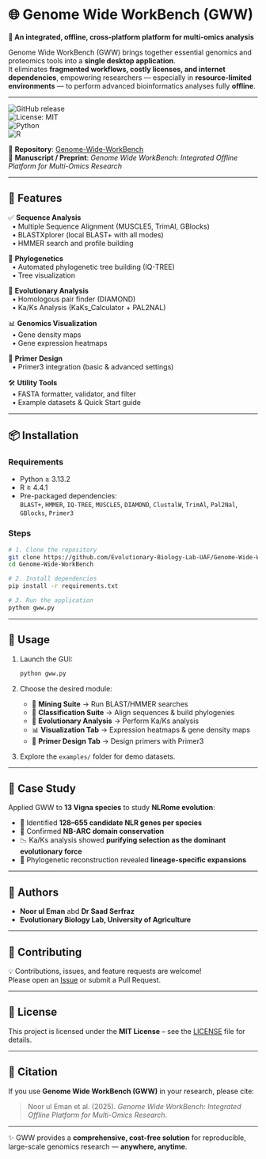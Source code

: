 # 🌐 Genome Wide WorkBench (GWW)

**🔬 An integrated, offline, cross-platform platform for multi-omics analysis**  

Genome Wide WorkBench (GWW) brings together essential genomics and proteomics tools into a **single desktop application**.  
It eliminates **fragmented workflows, costly licenses, and internet dependencies**, empowering researchers — especially in **resource-limited environments** — to perform advanced bioinformatics analyses fully **offline**.  

---

![GitHub release](https://img.shields.io/github/v/release/Evolutionary-Biology-Lab-UAF/Genome-Wide-WorkBench?style=flat-square)  
![License: MIT](https://img.shields.io/badge/License-MIT-green.svg?style=flat-square)  
![Python](https://img.shields.io/badge/Python-3.13+-blue.svg?style=flat-square&logo=python)  
![R](https://img.shields.io/badge/R-4.4+-blue.svg?style=flat-square&logo=r)  

🔗 **Repository**: [Genome-Wide-WorkBench](https://github.com/Evolutionary-Biology-Lab-UAF/Genome-Wide-WorkBench)  
📄 **Manuscript / Preprint**: *Genome Wide WorkBench: Integrated Offline Platform for Multi-Omics Research*  

---

## 🚀 Features

✅ **Sequence Analysis**  
&nbsp;&nbsp;• Multiple Sequence Alignment (MUSCLE5, TrimAl, GBlocks)  
&nbsp;&nbsp;• BLASTXplorer (local BLAST+ with all modes)  
&nbsp;&nbsp;• HMMER search and profile building  

🌳 **Phylogenetics**  
&nbsp;&nbsp;• Automated phylogenetic tree building (IQ-TREE)  
&nbsp;&nbsp;• Tree visualization  

🧬 **Evolutionary Analysis**  
&nbsp;&nbsp;• Homologous pair finder (DIAMOND)  
&nbsp;&nbsp;• Ka/Ks Analysis (KaKs_Calculator + PAL2NAL)  

📊 **Genomics Visualization**  
&nbsp;&nbsp;• Gene density maps  
&nbsp;&nbsp;• Gene expression heatmaps  

🧪 **Primer Design**  
&nbsp;&nbsp;• Primer3 integration (basic & advanced settings)  

🛠️ **Utility Tools**  
&nbsp;&nbsp;• FASTA formatter, validator, and filter  
&nbsp;&nbsp;• Example datasets & Quick Start guide  

---

## 📦 Installation

### Requirements
- Python ≥ 3.13.2  
- R ≥ 4.4.1  
- Pre-packaged dependencies:  
  `BLAST+`, `HMMER`, `IQ-TREE`, `MUSCLE5`, `DIAMOND`, `ClustalW`, `TrimAl`, `Pal2Nal`, `GBlocks`, `Primer3`  

### Steps
```bash
# 1. Clone the repository
git clone https://github.com/Evolutionary-Biology-Lab-UAF/Genome-Wide-WorkBench.git
cd Genome-Wide-WorkBench

# 2. Install dependencies
pip install -r requirements.txt

# 3. Run the application
python gww.py
```

---

## 📖 Usage

1. Launch the GUI:  
   ```bash
   python gww.py
   ```

2. Choose the desired module:  
   - 🔎 **Mining Suite** → Run BLAST/HMMER searches  
   - 🌳 **Classification Suite** → Align sequences & build phylogenies  
   - 🧬 **Evolutionary Analysis** → Perform Ka/Ks analysis  
   - 📊 **Visualization Tab** → Expression heatmaps & gene density maps  
   - 🧪 **Primer Design Tab** → Design primers with Primer3  

3. Explore the `examples/` folder for demo datasets.  

---

## 🧪 Case Study

Applied GWW to **13 Vigna species** to study **NLRome evolution**:

- 🌱 Identified **128–655 candidate NLR genes per species**  
- 🔬 Confirmed **NB-ARC domain conservation**  
- 📉 Ka/Ks analysis showed **purifying selection as the dominant evolutionary force**  
- 🌳 Phylogenetic reconstruction revealed **lineage-specific expansions**  

---

## 👥 Authors

- **Noor ul Eman**  abd **Dr Saad Serfraz** 
- **Evolutionary Biology Lab, University of Agriculture**  

---

## 🤝 Contributing

💡 Contributions, issues, and feature requests are welcome!  
Please open an [Issue](../../issues) or submit a Pull Request.  

---

## 📜 License

This project is licensed under the **MIT License** – see the [LICENSE](LICENSE) file for details.  

---

## 🔗 Citation

If you use **Genome Wide WorkBench (GWW)** in your research, please cite:  

> Noor ul Eman et al. (2025). *Genome Wide WorkBench: Integrated Offline Platform for Multi-Omics Research*.  

---

✨ GWW provides a **comprehensive, cost-free solution** for reproducible, large-scale genomics research — **anywhere, anytime**.
